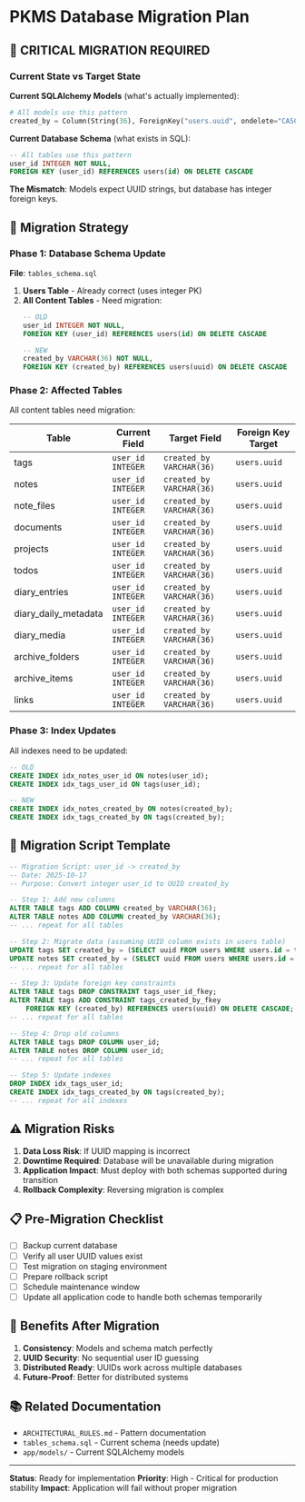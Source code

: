 # PKMS Database Migration Plan

## 🚨 CRITICAL MIGRATION REQUIRED

### Current State vs Target State

**Current SQLAlchemy Models** (what's actually implemented):
```python
# All models use this pattern
created_by = Column(String(36), ForeignKey("users.uuid", ondelete="CASCADE"), nullable=False, index=True)
```

**Current Database Schema** (what exists in SQL):
```sql
-- All tables use this pattern
user_id INTEGER NOT NULL,
FOREIGN KEY (user_id) REFERENCES users(id) ON DELETE CASCADE
```

**The Mismatch**: Models expect UUID strings, but database has integer foreign keys.

## 🎯 Migration Strategy

### Phase 1: Database Schema Update
**File**: `tables_schema.sql`

1. **Users Table** - Already correct (uses integer PK)
2. **All Content Tables** - Need migration:
   ```sql
   -- OLD
   user_id INTEGER NOT NULL,
   FOREIGN KEY (user_id) REFERENCES users(id) ON DELETE CASCADE

   -- NEW
   created_by VARCHAR(36) NOT NULL,
   FOREIGN KEY (created_by) REFERENCES users(uuid) ON DELETE CASCADE
   ```

### Phase 2: Affected Tables
All content tables need migration:

| Table | Current Field | Target Field | Foreign Key Target |
|-------|---------------|--------------|-------------------|
| tags | `user_id INTEGER` | `created_by VARCHAR(36)` | `users.uuid` |
| notes | `user_id INTEGER` | `created_by VARCHAR(36)` | `users.uuid` |
| note_files | `user_id INTEGER` | `created_by VARCHAR(36)` | `users.uuid` |
| documents | `user_id INTEGER` | `created_by VARCHAR(36)` | `users.uuid` |
| projects | `user_id INTEGER` | `created_by VARCHAR(36)` | `users.uuid` |
| todos | `user_id INTEGER` | `created_by VARCHAR(36)` | `users.uuid` |
| diary_entries | `user_id INTEGER` | `created_by VARCHAR(36)` | `users.uuid` |
| diary_daily_metadata | `user_id INTEGER` | `created_by VARCHAR(36)` | `users.uuid` |
| diary_media | `user_id INTEGER` | `created_by VARCHAR(36)` | `users.uuid` |
| archive_folders | `user_id INTEGER` | `created_by VARCHAR(36)` | `users.uuid` |
| archive_items | `user_id INTEGER` | `created_by VARCHAR(36)` | `users.uuid` |
| links | `user_id INTEGER` | `created_by VARCHAR(36)` | `users.uuid` |

### Phase 3: Index Updates
All indexes need to be updated:

```sql
-- OLD
CREATE INDEX idx_notes_user_id ON notes(user_id);
CREATE INDEX idx_tags_user_id ON tags(user_id);

-- NEW
CREATE INDEX idx_notes_created_by ON notes(created_by);
CREATE INDEX idx_tags_created_by ON tags(created_by);
```

## 🔄 Migration Script Template

```sql
-- Migration Script: user_id -> created_by
-- Date: 2025-10-17
-- Purpose: Convert integer user_id to UUID created_by

-- Step 1: Add new columns
ALTER TABLE tags ADD COLUMN created_by VARCHAR(36);
ALTER TABLE notes ADD COLUMN created_by VARCHAR(36);
-- ... repeat for all tables

-- Step 2: Migrate data (assuming UUID column exists in users table)
UPDATE tags SET created_by = (SELECT uuid FROM users WHERE users.id = tags.user_id);
UPDATE notes SET created_by = (SELECT uuid FROM users WHERE users.id = notes.user_id);
-- ... repeat for all tables

-- Step 3: Update foreign key constraints
ALTER TABLE tags DROP CONSTRAINT tags_user_id_fkey;
ALTER TABLE tags ADD CONSTRAINT tags_created_by_fkey
    FOREIGN KEY (created_by) REFERENCES users(uuid) ON DELETE CASCADE;
-- ... repeat for all tables

-- Step 4: Drop old columns
ALTER TABLE tags DROP COLUMN user_id;
ALTER TABLE notes DROP COLUMN user_id;
-- ... repeat for all tables

-- Step 5: Update indexes
DROP INDEX idx_tags_user_id;
CREATE INDEX idx_tags_created_by ON tags(created_by);
-- ... repeat for all indexes
```

## ⚠️ Migration Risks

1. **Data Loss Risk**: If UUID mapping is incorrect
2. **Downtime Required**: Database will be unavailable during migration
3. **Application Impact**: Must deploy with both schemas supported during transition
4. **Rollback Complexity**: Reversing migration is complex

## 📋 Pre-Migration Checklist

- [ ] Backup current database
- [ ] Verify all user UUID values exist
- [ ] Test migration on staging environment
- [ ] Prepare rollback script
- [ ] Schedule maintenance window
- [ ] Update all application code to handle both schemas temporarily

## 🎯 Benefits After Migration

1. **Consistency**: Models and schema match perfectly
2. **UUID Security**: No sequential user ID guessing
3. **Distributed Ready**: UUIDs work across multiple databases
4. **Future-Proof**: Better for distributed systems

## 📚 Related Documentation

- `ARCHITECTURAL_RULES.md` - Pattern documentation
- `tables_schema.sql` - Current schema (needs update)
- `app/models/` - Current SQLAlchemy models

---

**Status**: Ready for implementation
**Priority**: High - Critical for production stability
**Impact**: Application will fail without proper migration